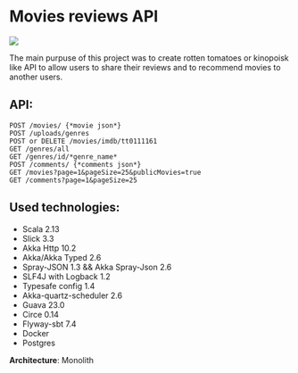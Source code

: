# Movies reviews API

![](https://docs.scala-lang.org/resources/img/scala-logo.png)

The main purpuse of this project was to create rotten tomatoes or kinopoisk like API
to allow users to share their reviews and to recommend movies to another users.

## API:
```
POST /movies/ {*movie json*}
POST /uploads/genres 
POST or DELETE /movies/imdb/tt0111161
GET /genres/all
GET /genres/id/*genre_name*
POST /comments/ {*comments json*}
GET /movies?page=1&pageSize=25&publicMovies=true
GET /comments?page=1&pageSize=25
```

## Used technologies:
  - Scala 2.13
  - Slick 3.3
  - Akka Http 10.2
  - Akka/Akka Typed 2.6
  - Spray-JSON 1.3 && Akka Spray-Json 2.6
  - SLF4J with Logback 1.2
  - Typesafe config 1.4
  - Akka-quartz-scheduler 2.6
  - Guava 23.0
  - Circe 0.14
  - Flyway-sbt 7.4
  - Docker
  - Postgres 
  
  **Architecture**: Monolith
